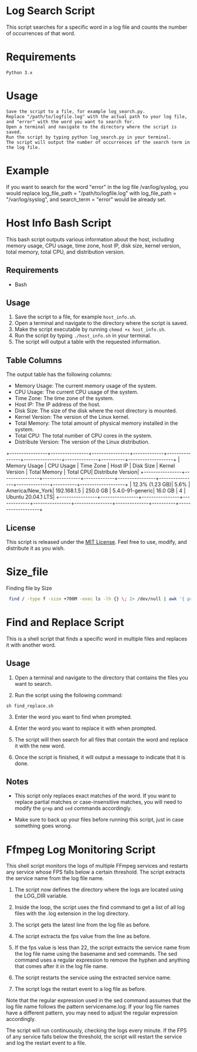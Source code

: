 # Log Search Script

This script searches for a specific word in a log file and counts the number of occurrences of that word.
# Requirements

    Python 3.x

# Usage

    Save the script to a file, for example log_search.py.
    Replace "/path/to/logfile.log" with the actual path to your log file, and "error" with the word you want to search for.
    Open a terminal and navigate to the directory where the script is saved.
    Run the script by typing python log_search.py in your terminal.
    The script will output the number of occurrences of the search term in the log file.

# Example

If you want to search for the word "error" in the log file /var/log/syslog, you would replace log_file_path = "/path/to/logfile.log" with log_file_path = "/var/log/syslog", and search_term = "error" would be already set.




# Host Info Bash Script

This bash script outputs various information about the host, including memory usage, CPU usage, time zone, host IP, disk size, kernel version, total memory, total CPU, and distribution version.

## Requirements

- Bash

## Usage

1. Save the script to a file, for example `host_info.sh`.
2. Open a terminal and navigate to the directory where the script is saved.
3. Make the script executable by running `chmod +x host_info.sh`.
4. Run the script by typing `./host_info.sh` in your terminal.
5. The script will output a table with the requested information.

## Table Columns

The output table has the following columns:

- Memory Usage: The current memory usage of the system.
- CPU Usage: The current CPU usage of the system.
- Time Zone: The time zone of the system.
- Host IP: The IP address of the host.
- Disk Size: The size of the disk where the root directory is mounted.
- Kernel Version: The version of the Linux kernel.
- Total Memory: The total amount of physical memory installed in the system.
- Total CPU: The total number of CPU cores in the system.
- Distribute Version: The version of the Linux distribution.


+----------------+----------------+----------------+-------------+----------------+----------------+--------------+----------+-------------------+
| Memory Usage   | CPU Usage      | Time Zone      | Host IP     | Disk Size      | Kernel Version | Total Memory | Total CPU| Distribute Version|
+----------------+----------------+----------------+-------------+----------------+----------------+--------------+----------+-------------------+
| 12.3% (1.23 GB)|  5.6%          | America/New_York| 192.168.1.5 | 250.0 GB       | 5.4.0-91-generic| 16.0 GB      | 4        | Ubuntu 20.04.1 LTS|
+----------------+----------------+----------------+-------------+----------------+----------------+--------------+----------+-------------------+

## License

This script is released under the [MIT License](https://opensource.org/licenses/MIT). Feel free to use, modify, and distribute it as you wish.


# Size_file
Finding file by Size

```bash
 find / -type f -size +700M -exec ls -lh {} \; 2> /dev/null | awk '{ print $NF ": " $5 }' | sort -nk 2,2
 ```


# Find and Replace Script

This is a shell script that finds a specific word in multiple files and replaces it with another word.

## Usage

1. Open a terminal and navigate to the directory that contains the files you want to search.

2. Run the script using the following command:

```shell
sh find_replace.sh
```

3. Enter the word you want to find when prompted.

4. Enter the word you want to replace it with when prompted.

5. The script will then search for all files that contain the word and replace it with the new word.

6. Once the script is finished, it will output a message to indicate that it is done.

## Notes

- This script only replaces exact matches of the word. If you want to replace partial matches or case-insensitive matches, you will need to modify the `grep` and `sed` commands accordingly.

- Make sure to back up your files before running this script, just in case something goes wrong.

# Ffmpeg Log Monitoring Script

This shell script monitors the logs of multiple FFmpeg services and restarts any service whose FPS falls below a certain threshold. The script extracts the service name from the log file name.

1. The script now defines the directory where the logs are located using the LOG_DIR variable.

2. Inside the loop, the script uses the find command to get a list of all log files with the .log extension in the log directory.

3. The script gets the latest line from the log file as before.

4. The script extracts the fps value from the line as before.

5. If the fps value is less than 22, the script extracts the service name from the log file name using the basename and sed commands. The sed command uses a regular expression to remove the hyphen and anything that comes after it in the log file name.

6. The script restarts the service using the extracted service name.

7. The script logs the restart event to a log file as before.

Note that the regular expression used in the sed command assumes that the log file name follows the pattern servicename.log. If your log file names have a different pattern, you may need to adjust the regular expression accordingly.

The script will run continuously, checking the logs every minute. If the FPS of any service falls below the threshold, the script will restart the service and log the restart event to a file.